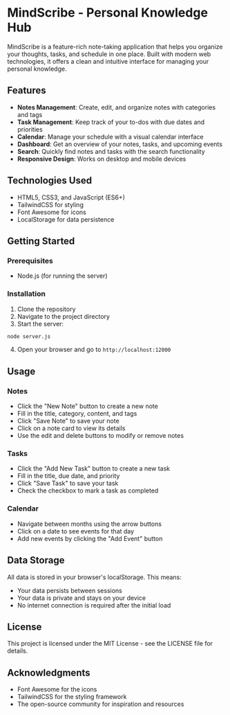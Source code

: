 # MindScribe - Personal Knowledge Hub

MindScribe is a feature-rich note-taking application that helps you organize your thoughts, tasks, and schedule in one place. Built with modern web technologies, it offers a clean and intuitive interface for managing your personal knowledge.

## Features

- **Notes Management**: Create, edit, and organize notes with categories and tags
- **Task Management**: Keep track of your to-dos with due dates and priorities
- **Calendar**: Manage your schedule with a visual calendar interface
- **Dashboard**: Get an overview of your notes, tasks, and upcoming events
- **Search**: Quickly find notes and tasks with the search functionality
- **Responsive Design**: Works on desktop and mobile devices

## Technologies Used

- HTML5, CSS3, and JavaScript (ES6+)
- TailwindCSS for styling
- Font Awesome for icons
- LocalStorage for data persistence

## Getting Started

### Prerequisites

- Node.js (for running the server)

### Installation

1. Clone the repository
2. Navigate to the project directory
3. Start the server:

```bash
node server.js
```

4. Open your browser and go to `http://localhost:12000`

## Usage

### Notes

- Click the "New Note" button to create a new note
- Fill in the title, category, content, and tags
- Click "Save Note" to save your note
- Click on a note card to view its details
- Use the edit and delete buttons to modify or remove notes

### Tasks

- Click the "Add New Task" button to create a new task
- Fill in the title, due date, and priority
- Click "Save Task" to save your task
- Check the checkbox to mark a task as completed

### Calendar

- Navigate between months using the arrow buttons
- Click on a date to see events for that day
- Add new events by clicking the "Add Event" button

## Data Storage

All data is stored in your browser's localStorage. This means:

- Your data persists between sessions
- Your data is private and stays on your device
- No internet connection is required after the initial load

## License

This project is licensed under the MIT License - see the LICENSE file for details.

## Acknowledgments

- Font Awesome for the icons
- TailwindCSS for the styling framework
- The open-source community for inspiration and resources
